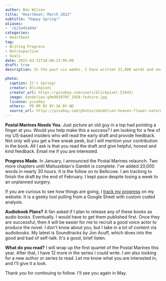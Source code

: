 ```yaml
---
author: Ben Wilson
title: "Heartbeat: March 2022"
subtitle: "Happy Spring!"
aliases: 
- '/p/2a42a84a'
categories:
- Heartbeat
tag:
- Writing Progress
- Retrospective
- Goals
date: 2022-03-31T10:08:23-05:00
draft: true
description: In the past six weeks, I have written 22,000 words and nearly finished the third book in the first Postal Marines quartet.

photo:
  caption: It's Spring!
  creator: Blickpixel
  creator_url: https://pixabay.com/users/blickpixel-52945/
  image: dandelion-g9e093970f_1920-feature.jpg
  license: pixabey
  others:  PD RR BY BY-SA BY-ND
  source_url: https://pixabay.com/photos/dandelion-heaven-flower-nature-463928/
---
```


**Postal Marines Needs You.** Just picture an old guy in a top had pointing a finger at you. Would you help make this a success? I am looking for a few of my US-based insiders who will read the early draft and provide feedback. Not only will you get a free sneak peek, but I will mention your contribution in the book. All I ask is that you read the draft and give helpful, honest and kind feedback. Email me if you are interested.

**Progress Made.** In January, I announced the Postal Marines relaunch. Two more chapters until Maltuseblan's Gambit is complete. I've added 20,000 words in nearly 30 hours. It is the follow on to Bellicose. I am tracking to finish the draft by the end of February. I kept pace despite losing a week to an unplanned surgery.

If you are curious to see how things are going, I [track my progress](/tools/writing-progress) on my website. It is a geeky tool pulling from a Google Sheet with custom coded analysis.

**Audiobook Plans?** A fan asked if I plan to release any of these books as audio books. Eventually. I would have to get them published first. Once they are successful, then it will be easier for me to recruit a good voice actor to produce the novel. I don't know about you, but I take in a lot of content via audiobooks. My latest is Soundtracks by Jon Acuff, which dives into the good and bad of self-talk. It's a good, brief listen.

**What do you read?** I will wrap up the first quartet of the Postal Marines this year. After that, I have 12 more in the series I could write. I am also looking for a new author or series to read. Let me know what you are interested in, and I'll give it a look.

Thank you for continuing to follow. I'll see you again in May.